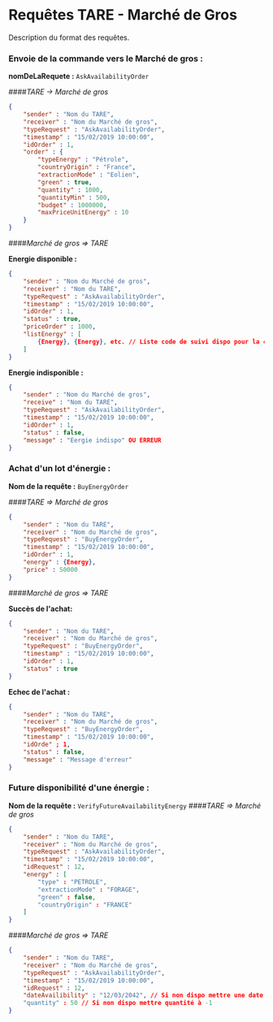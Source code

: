 # Requêtes TARE - Marché de Gros

Description du format des requêtes.

### Envoie de la commande vers le Marché de gros : 

**nomDeLaRequete :** ``AskAvailabilityOrder``

####*TARE -> Marché de gros*

```json
{
    "sender" : "Nom du TARE", 
    "receiver" : "Nom du Marché de gros",
    "typeRequest" : "AskAvailabilityOrder",
    "timestamp" : "15/02/2019 10:00:00",
    "idOrder" : 1,
    "order" : {
        "typeEnergy" : "Pétrole", 
        "countryOrigin" : "France",
        "extractionMode" : "Eolien", 
        "green" : true, 
        "quantity" : 1000,
        "quantityMin" : 500,
        "budget" : 1000000,
        "maxPriceUnitEnergy" : 10
    }
}
```

####*Marché de gros => TARE*

**Energie disponible :**
```json
{
	"sender" : "Nom du Marché de gros", 
	"receiver" : "Nom du TARE",
	"typeRequest" : "AskAvailabilityOrder",
	"timestamp" : "15/02/2019 10:00:00",
	"idOrder" : 1,
	"status" : true,
	"priceOrder" : 1000,
	"listEnergy" : [
		{Energy}, {Energy}, etc. // Liste code de suivi dispo pour la commande
	]
}
```

**Energie indisponible :**

```json
{
	"sender" : "Nom du Marché de gros",
	"receive" : "Nom du TARE",
	"typeRequest" : "AskAvailabilityOrder",
	"timestamp" : "15/02/2019 10:00:00",
	"idOrder" : 1,
	"status" : false,
	"message" : "Eergie indispo" OU ERREUR
}
```

### Achat d'un lot d'énergie :

**Nom de la requête :** ``BuyEnergyOrder``

####*TARE => Marché de gros*

```json
{
	"sender" : "Nom du TARE", 
	"receiver" : "Nom du Marché de gros",
	"typeRequest" : "BuyEnergyOrder",
	"timestamp" : "15/02/2019 10:00:00",
	"idOrder" : 1,
	"energy" : {Energy},
	"price" : 50000
}
```

####*Marché de gros => TARE*

**Succès de l'achat:**
```json
{
	"sender" : "Nom du TARE", 
	"receiver" : "Nom du Marché de gros",
	"typeRequest" : "BuyEnergyOrder",
	"timestamp" : "15/02/2019 10:00:00",
	"idOrder" : 1,
	"status" : true
}
```

**Echec de l'achat :**
```json
{
	"sender" : "Nom du TARE", 
	"receiver" : "Nom du Marché de gros",
	"typeRequest" : "BuyEnergyOrder",
	"timestamp" : "15/02/2019 10:00:00",
	"idOrde" ; 1,
	"status" : false,
	"message" : "Message d'erreur"
}
```

### Future disponibilité d'une énergie :

**Nom de la requête :** ``VerifyFutureAvailabilityEnergy``
####*TARE => Marché de gros*

```json
{
	"sender" : "Nom du TARE", 
	"receiver" : "Nom du Marché de gros",
	"typeRequest" : "AskAvailabilityOrder",
	"timestamp" : "15/02/2019 10:00:00",
	"idRequest" : 12,
	"energy" : [
		"type" : "PETROLE",
		"extractionMode" : "FORAGE",
		"green" : false,
		"countryOrigin" : "FRANCE"
	]
}
```

####*Marché de gros => TARE*

```json
{
	"sender" : "Nom du TARE", 
   	"receiver" : "Nom du Marché de gros",
	"typeRequest" : "AskAvailabilityOrder",
	"timestamp" : "15/02/2019 10:00:00",
	"idRequest" : 12,
	"dateAvailibility" : "12/03/2042", // Si non dispo mettre une date inférieur : 01/01/1900
	"quantity" : 50 // Si non dispo mettre quantité à -1
}
```

